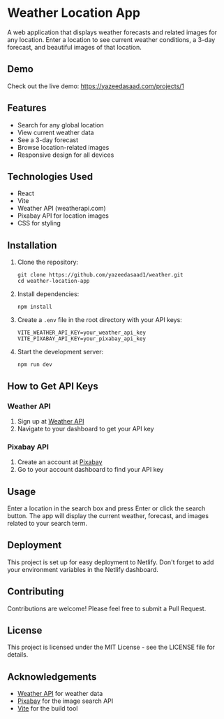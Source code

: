 # Weather Location App

A web application that displays weather forecasts and related images for any location. Enter a location to see current weather conditions, a 3-day forecast, and beautiful images of that location.

## Demo

Check out the live demo: https://yazeedasaad.com/projects/1

## Features

- Search for any global location
- View current weather data
- See a 3-day forecast
- Browse location-related images
- Responsive design for all devices

## Technologies Used

- React
- Vite
- Weather API (weatherapi.com)
- Pixabay API for location images
- CSS for styling

## Installation

1. Clone the repository:
   ```
   git clone https://github.com/yazeedasaad1/weather.git
   cd weather-location-app
   ```

2. Install dependencies:
   ```
   npm install
   ```

3. Create a `.env` file in the root directory with your API keys:
   ```
   VITE_WEATHER_API_KEY=your_weather_api_key
   VITE_PIXABAY_API_KEY=your_pixabay_api_key
   ```

4. Start the development server:
   ```
   npm run dev
   ```

## How to Get API Keys

### Weather API
1. Sign up at [Weather API](https://www.weatherapi.com/)
2. Navigate to your dashboard to get your API key

### Pixabay API
1. Create an account at [Pixabay](https://pixabay.com/)
2. Go to your account dashboard to find your API key

## Usage

Enter a location in the search box and press Enter or click the search button. The app will display the current weather, forecast, and images related to your search term.

## Deployment

This project is set up for easy deployment to Netlify. Don't forget to add your environment variables in the Netlify dashboard.

## Contributing

Contributions are welcome! Please feel free to submit a Pull Request.

## License

This project is licensed under the MIT License - see the LICENSE file for details.

## Acknowledgements

- [Weather API](https://www.weatherapi.com/) for weather data
- [Pixabay](https://pixabay.com/) for the image search API
- [Vite](https://vitejs.dev/) for the build tool
